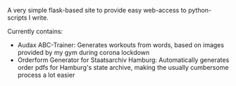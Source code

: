 A very simple flask-based site to provide easy web-access to python-scripts I write.

Currently contains:
- Audax ABC-Trainer: Generates workouts from words, based on images provided by my gym during corona lockdown
- Orderform Generator for Staatsarchiv Hamburg: Automatically generates order pdfs for Hamburg's state archive, making the usually cumbersome process a lot easier
